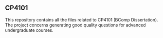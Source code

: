 ## CP4101

This repository contains all the files related to CP4101 (BComp Dissertation). The project concerns generating good quality questions for advanced undergraduate courses.
